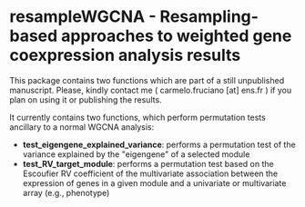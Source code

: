 # resampleWGCNA - Resampling-based approaches to weighted gene coexpression analysis results

This package contains two functions which are part of a still unpublished manuscript.
Please, kindly contact me ( carmelo.fruciano [at] ens.fr ) if you plan on using it or publishing the results.

It currently contains two functions, which perform permutation tests ancillary to a normal WGCNA analysis:

- **test_eigengene_explained_variance**: performs a permutation test of the variance explained by the "eigengene" of a selected module
- **test_RV_target_module**: performs a permutation test based on the Escoufier RV coefficient of the multivariate association between the expression of genes in a given module and a univariate or multivariate array (e.g., phenotype)
